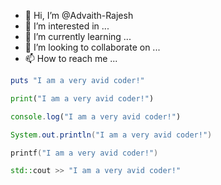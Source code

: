 - 👋 Hi, I’m @Advaith-Rajesh
- 👀 I’m interested in ...
- 🌱 I’m currently learning ...
- 💞️ I’m looking to collaborate on ...
- 📫 How to reach me ...

<!---
Advaith-Rajesh/Advaith-Rajesh is a ✨ special ✨ repository because its `README.md` (this file) appears on your GitHub profile.
You can click the Preview link to take a look at your changes.
--->
```rb
puts "I am a very avid coder!"
```
```py
print("I am a very avid coder!")
```
```js
console.log("I am a very avid coder!")
```
```java
System.out.println("I am a very avid coder!")
```
```C
printf("I am a very avid coder!")
```
```c++
std::cout >> "I am a very avid coder!"
```
